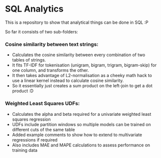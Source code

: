 <h1>SQL Analytics</h1>

This is a repository to show that analytical things can be done in SQL :P

So far it consists of two sub-folders:

<h3>Cosine similarity between text strings:</h3>
<ul>
<li>Calculates the cosine similarity between every combination of two tables of strings.</li>
<li>It fits TF-IDF for tokenisation (unigram, bigram, trigram, bigram-skip) for one column, and transforms the other.</li>
<li>It then takes advantage of L2-normalisation as a cheeky math hack to use a linear kernel instead to calculate cosine similarity.</li>
<li>So it essentially just creates a sum product on the left-join to get a dot product :D</li>
</ul>

<h3>Weighted Least Squares UDFs:</h3>
<ul>
<li>Calculates the alpha and beta required for a univariate weighted least squares regression</li>
<li>UDFs include partition windows so multiple models can be trained on different cuts of the same table</li>
<li>Added example comments to show how to extend to multivariate regressions if required</li>
<li>Also includes MAE and MAPE calculations to assess performance on training data</li>
</ul>
